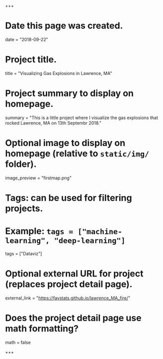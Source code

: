 +++
# Date this page was created.
date = "2018-09-22"

# Project title.
title = "Visualizing Gas Explosions in Lawrence, MA"

# Project summary to display on homepage.
summary = "This is a little project where I visualize the gas explosions that rocked Lawrence, MA on 13th Septembr 2018."

# Optional image to display on homepage (relative to `static/img/` folder).
image_preview = "firstmap.png"

# Tags: can be used for filtering projects.
# Example: `tags = ["machine-learning", "deep-learning"]`
tags = ["Dataviz"]

# Optional external URL for project (replaces project detail page).
external_link = "https://favstats.github.io/lawrence_MA_fire/"

# Does the project detail page use math formatting?
math = false

+++

